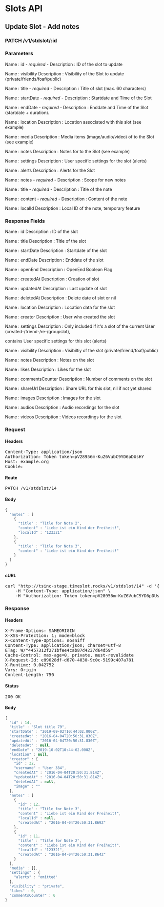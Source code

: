 # Slots API

## Update Slot - Add notes

### PATCH /v1/stdslot/:id

### Parameters

Name : id *- required -*
Description : ID of the slot to update

Name : visibility
Description : Visibility of the Slot to update (private/friends/foaf/public)

Name : title *- required -*
Description : Title of slot (max. 60 characters)

Name : startDate *- required -*
Description : Startdate and Time of the Slot

Name : endDate *- required -*
Description : Enddate and Time of the Slot (startdate + duration).

Name : location
Description : Location associated with this slot (see example)

Name : media
Description : Media items (image/audio/video) of to the Slot (see example)

Name : notes
Description : Notes for to the Slot (see example)

Name : settings
Description : User specific settings for the slot (alerts)

Name : alerts
Description : Alerts for the Slot

Name : notes *- required -*
Description : Scope for new notes

Name : title *- required -*
Description : Title of the note

Name : content *- required -*
Description : Content of the note

Name : localId
Description : Local ID of the note, temporary feature


### Response Fields

Name : id
Description : ID of the slot

Name : title
Description : Title of the slot

Name : startDate
Description : Startdate of the slot

Name : endDate
Description : Enddate of the slot

Name : openEnd
Description : OpenEnd Boolean Flag

Name : createdAt
Description : Creation of slot

Name : updatedAt
Description : Last update of slot

Name : deletedAt
Description : Delete date of slot or nil

Name : location
Description : Location data for the slot

Name : creator
Description : User who created the slot

Name : settings
Description : Only included if it&#39;s a slot of the current User (created-/friend-/re-/groupslot),

contains User specific settings for this slot (alerts)

Name : visibility
Description : Visibiltiy of the slot (private/friend/foaf/public)

Name : notes
Description : Notes on the slot

Name : likes
Description : Likes for the slot

Name : commentsCounter
Description : Number of comments on the slot

Name : shareUrl
Description : Share URL for this slot, nil if not yet shared

Name : images
Description : Images for the slot

Name : audios
Description : Audio recordings for the slot

Name : videos
Description : Videos recordings for the slot

### Request

#### Headers

<pre>Content-Type: application/json
Authorization: Token token=pV28956m-KuZ6VubC9YD6pDUsHY
Host: example.org
Cookie: </pre>

#### Route

<pre>PATCH /v1/stdslot/14</pre>

#### Body
```javascript
{
  "notes" : [
    {
      "title" : "Title for Note 2",
      "content" : "Liebe ist ein Kind der Freiheit!",
      "localId" : "123321"
    },
    {
      "title" : "Title for Note 3",
      "content" : "Liebe ist ein Kind der Freiheit!"
    }
  ]
}
```


#### cURL

<pre class="request">curl &quot;http://tsinc-stage.timeslot.rocks/v1/stdslot/14&quot; -d &#39;{&quot;notes&quot;:[{&quot;title&quot;:&quot;Title for Note 2&quot;,&quot;content&quot;:&quot;Liebe ist ein Kind der Freiheit!&quot;,&quot;localId&quot;:&quot;123321&quot;},{&quot;title&quot;:&quot;Title for Note 3&quot;,&quot;content&quot;:&quot;Liebe ist ein Kind der Freiheit!&quot;}]}&#39; -X PATCH \
	-H &quot;Content-Type: application/json&quot; \
	-H &quot;Authorization: Token token=pV28956m-KuZ6VubC9YD6pDUsHY&quot;</pre>

### Response

#### Headers

<pre>X-Frame-Options: SAMEORIGIN
X-XSS-Protection: 1; mode=block
X-Content-Type-Options: nosniff
Content-Type: application/json; charset=utf-8
ETag: W/&quot;4457312f271bfee4cab87d4237d64d59&quot;
Cache-Control: max-age=0, private, must-revalidate
X-Request-Id: e89028df-d670-4030-9c0c-5199c407a781
X-Runtime: 0.042752
Vary: Origin
Content-Length: 750</pre>

#### Status

<pre>200 OK</pre>

#### Body

```javascript
{
  "id" : 14,
  "title" : "Slot title 79",
  "startDate" : "2019-09-02T10:44:02.000Z",
  "createdAt" : "2016-04-04T20:50:31.830Z",
  "updatedAt" : "2016-04-04T20:50:31.830Z",
  "deletedAt" : null,
  "endDate" : "2019-10-02T10:44:02.000Z",
  "location" : null,
  "creator" : {
    "id" : 32,
    "username" : "User 334",
    "createdAt" : "2016-04-04T20:50:31.814Z",
    "updatedAt" : "2016-04-04T20:50:31.814Z",
    "deletedAt" : null,
    "image" : ""
  },
  "notes" : [
    {
      "id" : 12,
      "title" : "Title for Note 3",
      "content" : "Liebe ist ein Kind der Freiheit!",
      "localId" : null,
      "createdAt" : "2016-04-04T20:50:31.869Z"
    },
    {
      "id" : 11,
      "title" : "Title for Note 2",
      "content" : "Liebe ist ein Kind der Freiheit!",
      "localId" : "123321",
      "createdAt" : "2016-04-04T20:50:31.864Z"
    }
  ],
  "media" : [],
  "settings" : {
    "alerts" : "omitted"
  },
  "visibility" : "private",
  "likes" : 0,
  "commentsCounter" : 0
}
```
